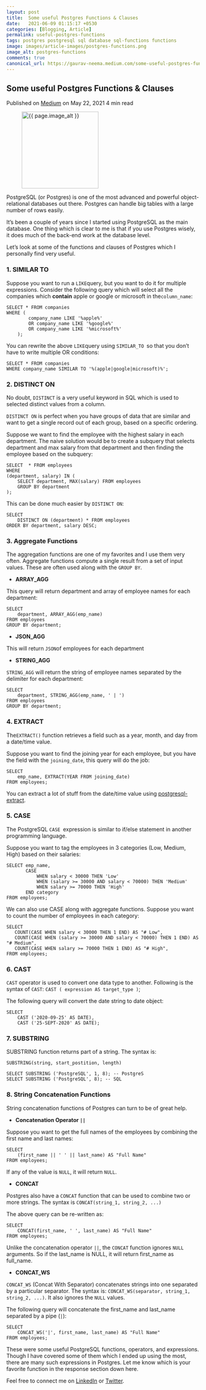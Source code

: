 ```yaml
---
layout: post
title:  Some useful Postgres Functions & Clauses
date:   2021-06-09 01:15:17 +0530
categories: [Blogging, Article]
permalink: useful-postgres-functions
tags: postgres postgresql sql database sql-functions functions
image: images/article-images/postgres-functions.png
image_alt: postgres-functions
comments: true
canonical_url: https://gaurav-neema.medium.com/some-useful-postgres-functions-clauses-6c64fbfc587f
---
```


## Some useful Postgres Functions & Clauses

<div class="article-info muted-text">
    <span class="published-on">Published on <a rel="noopener" href="{{ page.canonical_url }}" target="_blank">Medium</a> on May 22, 2021</span>
    <span class="duration"><i class="icon-clock"></i> 4 min read</span>
</div>

<figure>
    <img class="article-image" src="{{ page.image }}" alt="{{ page.image_alt }}" width="200">
</figure>

PostgreSQL (or Postgres) is one of the most advanced and powerful object-relational databases out there. Postgres can handle big tables with a large number of rows easily.

It’s been a couple of years since I started using PostgreSQL as the main database. One thing which is clear to me is that if you use Postgres wisely, it does much of the back-end work at the database level.

Let’s look at some of the functions and clauses of Postgres which I personally find very useful.

<!--more-->

### **1. SIMILAR TO**

Suppose you want to run a `LIKE`query, but you want to do it for multiple expressions. Consider the following query which will select all the companies which **contain** apple or google or microsoft in the`column_name`:

```
SELECT * FROM companies 
WHERE (
        company_name LIKE '%apple%' 
        OR company_name LIKE '%google%' 
        OR company_name LIKE '%microsoft%'
    );
```

You can rewrite the above `LIKE`query using `SIMILAR_TO `so that you don’t have to write multiple OR conditions:

```
SELECT * FROM companies 
WHERE company_name SIMILAR TO '%(apple|google|microsoft)%';
```

### **2. DISTINCT ON**

No doubt, `DISTINCT` is a very useful keyword in SQL which is used to selected distinct values from a column.

`DISTINCT ON` is perfect when you have groups of data that are similar and want to get a single record out of each group, based on a specific ordering.

Suppose we want to find the employee with the highest salary in each department. The naive solution would be to create a subquery that selects department and max salary from that department and then finding the employee based on the subquery:

```
SELECT  * FROM employees 
WHERE
(department, salary) IN (
    SELECT department, MAX(salary) FROM employees
    GROUP BY department
);
```

This can be done much easier by `DISTINCT ON`:

```
SELECT 
    DISTINCT ON (department) * FROM employees 
ORDER BY department, salary DESC;
```

### **3. Aggregate Functions**

The aggregation functions are one of my favorites and I use them very often. Aggregate functions compute a single result from a set of input values. These are often used along with the `GROUP BY`.

- **ARRAY_AGG**

This query will return department and array of employee names for each department:

```
SELECT 
    department, ARRAY_AGG(emp_name) 
FROM employees
GROUP BY department;
```

- **JSON_AGG**

This will return `JSON`of employees for each department

- **STRING_AGG**

`STRING_AGG` will return the string of employee names separated by the delimiter for each department:

```
SELECT 
    department, STRING_AGG(emp_name, ' | ') 
FROM employees
GROUP BY department;
```

### 4. EXTRACT

The`EXTRACT()` function retrieves a field such as a year, month, and day from a date/time value.

Suppose you want to find the joining year for each employee, but you have the field with the `joining_date`, this query will do the job:

```
SELECT 
    emp_name, EXTRACT(YEAR FROM joining_date)
FROM employees;
```

You can extract a lot of stuff from the date/time value using [postgresql-extract](https://www.postgresqltutorial.com/postgresql-extract/).

### 5. CASE

The PostgreSQL `CASE `expression is similar to if/else statement in another programming language.

Suppose you want to tag the employees in 3 categories (Low, Medium, High) based on their salaries:

```
SELECT emp_name,
       CASE
           WHEN salary < 30000 THEN 'Low'
           WHEN (salary >= 30000 AND salary < 70000) THEN 'Medium'
           WHEN salary >= 70000 THEN 'High'
       END category
FROM employees;
```

We can also use CASE along with aggregate functions. Suppose you want to count the number of employees in each category:

```
SELECT
   COUNT(CASE WHEN salary < 30000 THEN 1 END) AS "# Low",
   COUNT(CASE WHEN (salary >= 30000 AND salary < 70000) THEN 1 END) AS "# Medium",
   COUNT(CASE WHEN salary >= 70000 THEN 1 END) AS "# High",
FROM employees;
```

### 6. CAST

`CAST` operator is used to convert one data type to another. Following is the syntax of `CAST`: `CAST ( expression AS target_type )`;

The following query will convert the date string to date object:

```
SELECT 
    CAST ('2020-09-25' AS DATE),
    CAST ('25-SEPT-2020' AS DATE);
```

### 7. SUBSTRING

SUBSTRING function returns part of a string. The syntax is: 

`SUBSTRING(string, start_postition, length)`

```
SELECT SUBSTRING ('PostgreSQL', 1, 8); -- PostgreS 
SELECT SUBSTRING ('PostgreSQL', 8); -- SQL
```

### 8. String Concatenation Functions

String concatenation functions of Postgres can turn to be of great help.

- **Concatenation Operator `||`**

Suppose you want to get the full names of the employees by combining the first name and last names:

```
SELECT 
    (first_name || ' ' || last_name) AS "Full Name" 
FROM employees;
```

If any of the value is `NULL`, it will return `NULL`.

- **CONCAT**

Postgres also have a `CONCAT` function that can be used to combine two or more strings. The syntax is `CONCAT(string_1, string_2, ...)`

The above query can be re-written as:

```
SELECT 
    CONCAT(first_name, ' ', last_name) AS "Full Name" 
FROM employees;
```

Unlike the concatenation operator `||`, the `CONCAT` function ignores `NULL` arguments. So if the last_name is NULL, it will return first_name as full_name.

- **CONCAT_WS**

`CONCAT_WS` (Concat With Separator) concatenates strings into one separated by a particular separator. The syntax is: `CONCAT_WS(separator, string_1, string_2, ...)`. It also ignores the `NULL` values.

The following query will concatenate the first_name and last_name separated by a pipe (`|`):

```
SELECT 
    CONCAT_WS('|', first_name, last_name) AS "Full Name" 
FROM employees;
```

These were some useful PostgreSQL functions, operators, and expressions. Though I have covered some of them which I ended up using the most, there are many such expressions in Postgres. Let me know which is your favorite function in the response section down here.

Feel free to connect me on [LinkedIn](https://www.linkedin.com/in/gaurav-neema-088bb3121/) or [Twitter](https://twitter.com/gaurav_neema).
